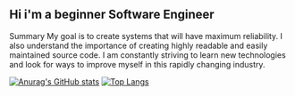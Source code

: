 ## Hi i'm a beginner Software Engineer
Summary
My goal is to create systems that will have maximum reliability. I also understand the importance
of creating highly readable and easily maintained source code. I am constantly striving to learn new
technologies and look for ways to improve myself in this rapidly changing industry.

[![Anurag's GitHub stats](https://github-readme-stats.vercel.app/api?username=black-fen1x&show_icons=true&theme=radical)](https://github.com/black-fen1x) [![Top Langs](https://github-readme-stats.vercel.app/api/top-langs/?username=black-fen1x&layout=compact&theme=radical)](https://github.com/anuraghazra/github-readme-stats)
<!--
**black-fen1x/black-fen1x** is a ✨ _special_ ✨ repository because its `README.md` (this file) appears on your GitHub profile.

Here are some ideas to get you started:

- 🔭 I’m currently working on ...
- 🌱 I’m currently learning ...
- 👯 I’m looking to collaborate on ...
- 🤔 I’m looking for help with ...
- 💬 Ask me about ...
- 📫 How to reach me: ...
- 😄 Pronouns: ...
- ⚡ Fun fact: ...
-->

